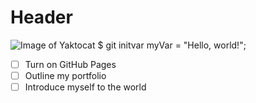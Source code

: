 # Header
![Image of Yaktocat](https://octodex.github.com/images/yaktocat.png)
$ git initvar myVar = "Hello, world!";
- [ ] Turn on GitHub Pages
- [ ] Outline my portfolio
- [ ] Introduce myself to the world
